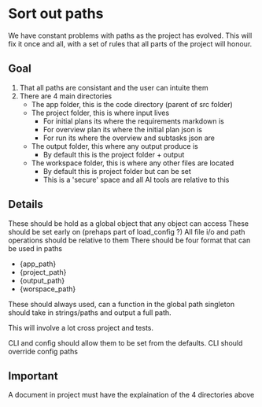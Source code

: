 # Sort out paths

We have constant problems with paths as the project has evolved. This will fix it once and all, with a set of rules that all parts of the project will honour.

## Goal

1. That all paths are consistant and the user can intuite them
2. There are 4 main directories
   - The app folder, this is the code directory (parent of src folder)
   - The project folder, this is where input lives
     - For initial plans its where the requirements markdown is
     - For overview plan its where the initial plan json is
     - For run its where the overview and subtasks json are
   - The output folder, this where any output produce is
     - By default this is the project folder + output
   - The workspace folder, this is where any other files are located
     - By default this is project folder but can be set
     - This is a 'secure' space and all AI tools are relative to this

## Details

These should be hold as a global object that any object can access
These should be set early on (prehaps part of load_config ?)
All file i/o and path operations should be relative to them
There should be four format that can be used in paths

- {app_path}
- {project_path}
- {output_path}
- {worspace_path}

These should always used, can a function in the global path singleton should take in strings/paths and output a full path.

This will involve a lot cross project and tests.

CLI and config should allow them to be set from the defaults.
CLI should override config paths

## Important

A document in project must have the explaination of the 4 directories above
